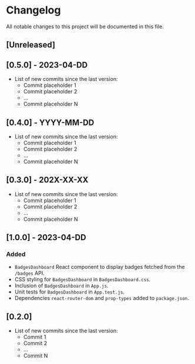 # Changelog

All notable changes to this project will be documented in this file.

## [Unreleased]

## [0.5.0] - 2023-04-DD
- List of new commits since the last version:
  - Commit placeholder 1
  - Commit placeholder 2
  - ...
  - Commit placeholder N

## [0.4.0] - YYYY-MM-DD
- List of new commits since the last version:
  - Commit placeholder 1
  - Commit placeholder 2
  - ...
  - Commit placeholder N

## [0.3.0] - 202X-XX-XX
- List of new commits since the last version:
  - Commit placeholder 1
  - Commit placeholder 2
  - ...
  - Commit placeholder N

## [1.0.0] - 2023-04-DD
### Added
- `BadgesDashboard` React component to display badges fetched from the `/badges` API.
- CSS styling for `BadgesDashboard` in `BadgesDashboard.css`.
- Inclusion of `BadgesDashboard` in `App.js`.
- Unit tests for `BadgesDashboard` in `App.test.js`.
- Dependencies `react-router-dom` and `prop-types` added to `package.json`.

## [0.2.0]

- List of new commits since the last version:
  - Commit 1
  - Commit 2
  - ... 
  - Commit N
